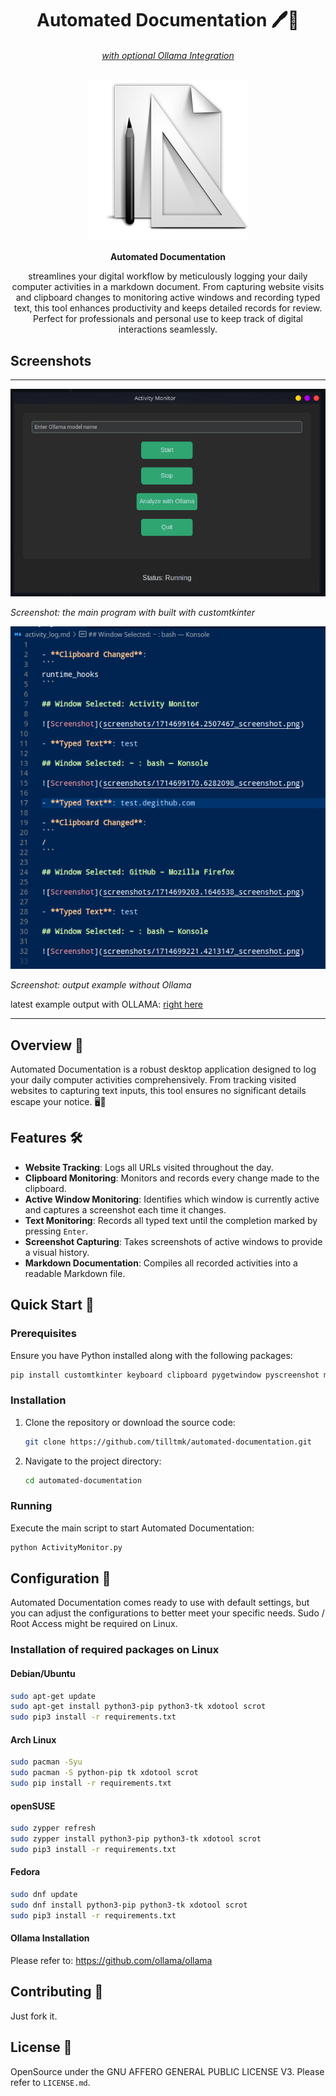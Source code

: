 <div align="center">
<h1>Automated Documentation 🖊️📃</h1> 
<h6><u>with optional Ollama Integration</u></h6>

 <img src="icons/icon.png">

<b>Automated Documentation</b> <p>streamlines your digital workflow by meticulously logging your daily computer activities in a markdown document. From capturing website visits and clipboard changes to monitoring active windows and recording typed text, this tool enhances productivity and keeps detailed records for review. Perfect for professionals and personal use to keep track of digital interactions seamlessly.</p>
</div>


## Screenshots
---

![Screenshot Program](screenshots/screenshot03.png)

_Screenshot: the main program with built with customtkinter_

![Screenshot Output Example without Ollama](screenshots/screenshot01.png)

_Screenshot: output example without Ollama_

latest example output with OLLAMA:
[right here](screenshots/ollama_example.md)

---

## Overview 🌟

Automated Documentation is a robust desktop application designed to log your daily computer activities comprehensively. From tracking visited websites to capturing text inputs, this tool ensures no significant details escape your notice. 🖥️📝

## Features 🛠️

- **Website Tracking**: Logs all URLs visited throughout the day.
- **Clipboard Monitoring**: Monitors and records every change made to the clipboard.
- **Active Window Monitoring**: Identifies which window is currently active and captures a screenshot each time it changes.
- **Text Monitoring**: Records all typed text until the completion marked by pressing `Enter`.
- **Screenshot Capturing**: Takes screenshots of active windows to provide a visual history.
- **Markdown Documentation**: Compiles all recorded activities into a readable Markdown file.

## Quick Start 🚀

### Prerequisites

Ensure you have Python installed along with the following packages:

```bash
pip install customtkinter keyboard clipboard pygetwindow pyscreenshot markdown2 ollama
```

### Installation

1. Clone the repository or download the source code:
   ```bash
   git clone https://github.com/tilltmk/automated-documentation.git
   ```
2. Navigate to the project directory:
   ```bash
   cd automated-documentation
   ```

### Running

Execute the main script to start Automated Documentation:

```bash
python ActivityMonitor.py
```

## Configuration 🔧

Automated Documentation comes ready to use with default settings, but you can adjust the configurations to better meet your specific needs.
Sudo / Root Access might be required on Linux.

### Installation of required packages on Linux

#### Debian/Ubuntu

```bash
sudo apt-get update
sudo apt-get install python3-pip python3-tk xdotool scrot
sudo pip3 install -r requirements.txt
```

#### Arch Linux

```bash
sudo pacman -Syu
sudo pacman -S python-pip tk xdotool scrot
sudo pip install -r requirements.txt
```

#### openSUSE

```bash
sudo zypper refresh
sudo zypper install python3-pip python3-tk xdotool scrot
sudo pip3 install -r requirements.txt
```

#### Fedora

```bash
sudo dnf update
sudo dnf install python3-pip python3-tk xdotool scrot
sudo pip3 install -r requirements.txt
```
#### Ollama Installation

Please refer to:
https://github.com/ollama/ollama

## Contributing 🤝

Just fork it.

## License 📜
OpenSource under the GNU AFFERO GENERAL PUBLIC LICENSE V3. Please refer to `LICENSE.md`.


